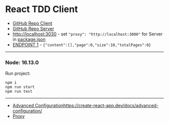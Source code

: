 # React TDD Client

* [GitHub Repo Client](https://github.com/WebDevelopUa/react-tdd-client)
* [GitHub Repo Server](https://github.com/WebDevelopUa/react-tdd-server)
* [http://localhost:3030](http://localhost:3030) - set `"proxy": "http://localhost:3000"` for Server
  in [package.json](package.json)
* [ENDPOINT 1](http://localhost:3000/api/1.0/users) - `{"content":[],"page":0,"size":10,"totalPages":0}`

-------------------

### Node: 16.13.0

Run project:

```shell
npm i 
npm run start
npm run test
````

--------------

* [Advanced Configuration]()https://create-react-app.dev/docs/advanced-configuration/
* [Proxy](https://create-react-app.dev/docs/proxying-api-requests-in-development/)
